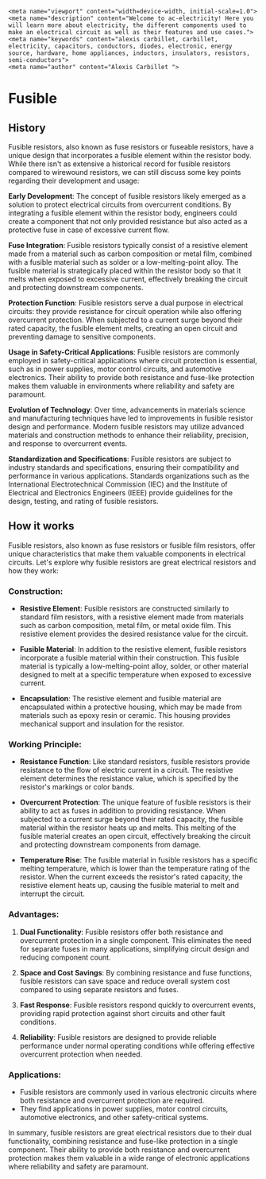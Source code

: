     <meta name="viewport" content="width=device-width, initial-scale=1.0">
    <meta name="description" content="Welcome to ac-electricity! Here you will learn more about electricity, the different components used to make an electrical circuit as well as their features and use cases.">
    <meta name="keywords" content="alexis carbillet, carbillet, electricity, capacitors, conductors, diodes, electronic, energy source, hardware, home appliances, inductors, insulators, resistors, semi-conductors">
    <meta name="author" content="Alexis Carbillet ">
</head>

# Fusible

## History

Fusible resistors, also known as fuse resistors or fuseable resistors, have a unique design that incorporates a fusible element within the resistor body. While there isn't as extensive a historical record for fusible resistors compared to wirewound resistors, we can still discuss some key points regarding their development and usage:

**Early Development**: The concept of fusible resistors likely emerged as a solution to protect electrical circuits from overcurrent conditions. By integrating a fusible element within the resistor body, engineers could create a component that not only provided resistance but also acted as a protective fuse in case of excessive current flow.

**Fuse Integration**: Fusible resistors typically consist of a resistive element made from a material such as carbon composition or metal film, combined with a fusible material such as solder or a low-melting-point alloy. The fusible material is strategically placed within the resistor body so that it melts when exposed to excessive current, effectively breaking the circuit and protecting downstream components.

**Protection Function**: Fusible resistors serve a dual purpose in electrical circuits: they provide resistance for circuit operation while also offering overcurrent protection. When subjected to a current surge beyond their rated capacity, the fusible element melts, creating an open circuit and preventing damage to sensitive components.

**Usage in Safety-Critical Applications**: Fusible resistors are commonly employed in safety-critical applications where circuit protection is essential, such as in power supplies, motor control circuits, and automotive electronics. Their ability to provide both resistance and fuse-like protection makes them valuable in environments where reliability and safety are paramount.

**Evolution of Technology**: Over time, advancements in materials science and manufacturing techniques have led to improvements in fusible resistor design and performance. Modern fusible resistors may utilize advanced materials and construction methods to enhance their reliability, precision, and response to overcurrent events.

**Standardization and Specifications**: Fusible resistors are subject to industry standards and specifications, ensuring their compatibility and performance in various applications. Standards organizations such as the International Electrotechnical Commission (IEC) and the Institute of Electrical and Electronics Engineers (IEEE) provide guidelines for the design, testing, and rating of fusible resistors.

## How it works

Fusible resistors, also known as fuse resistors or fusible film resistors, offer unique characteristics that make them valuable components in electrical circuits. Let's explore why fusible resistors are great electrical resistors and how they work:

### Construction:
- **Resistive Element**: Fusible resistors are constructed similarly to standard film resistors, with a resistive element made from materials such as carbon composition, metal film, or metal oxide film. This resistive element provides the desired resistance value for the circuit.

- **Fusible Material**: In addition to the resistive element, fusible resistors incorporate a fusible material within their construction. This fusible material is typically a low-melting-point alloy, solder, or other material designed to melt at a specific temperature when exposed to excessive current.

- **Encapsulation**: The resistive element and fusible material are encapsulated within a protective housing, which may be made from materials such as epoxy resin or ceramic. This housing provides mechanical support and insulation for the resistor.

### Working Principle:
- **Resistance Function**: Like standard resistors, fusible resistors provide resistance to the flow of electric current in a circuit. The resistive element determines the resistance value, which is specified by the resistor's markings or color bands.

- **Overcurrent Protection**: The unique feature of fusible resistors is their ability to act as fuses in addition to providing resistance. When subjected to a current surge beyond their rated capacity, the fusible material within the resistor heats up and melts. This melting of the fusible material creates an open circuit, effectively breaking the circuit and protecting downstream components from damage.

- **Temperature Rise**: The fusible material in fusible resistors has a specific melting temperature, which is lower than the temperature rating of the resistor. When the current exceeds the resistor's rated capacity, the resistive element heats up, causing the fusible material to melt and interrupt the circuit.

### Advantages:
1. **Dual Functionality**: Fusible resistors offer both resistance and overcurrent protection in a single component. This eliminates the need for separate fuses in many applications, simplifying circuit design and reducing component count.

2. **Space and Cost Savings**: By combining resistance and fuse functions, fusible resistors can save space and reduce overall system cost compared to using separate resistors and fuses.

3. **Fast Response**: Fusible resistors respond quickly to overcurrent events, providing rapid protection against short circuits and other fault conditions.

4. **Reliability**: Fusible resistors are designed to provide reliable performance under normal operating conditions while offering effective overcurrent protection when needed. 

### Applications:
- Fusible resistors are commonly used in various electronic circuits where both resistance and overcurrent protection are required. 
- They find applications in power supplies, motor control circuits, automotive electronics, and other safety-critical systems.

In summary, fusible resistors are great electrical resistors due to their dual functionality, combining resistance and fuse-like protection in a single component. Their ability to provide both resistance and overcurrent protection makes them valuable in a wide range of electronic applications where reliability and safety are paramount.